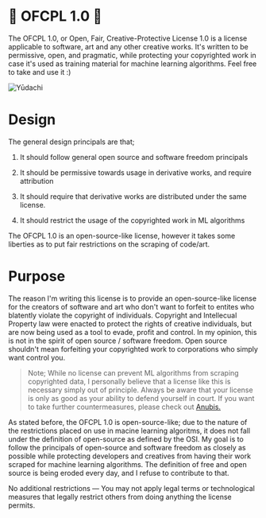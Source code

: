 # 🎏 OFCPL 1.0 🎏
The OFCPL 1.0, or Open, Fair, Creative-Protective License 1.0 is a license applicable to software, art  and any other creative works. It's written to be permissive, open, and pragmatic, while protecting your copyrighted work in case it's used as training material for machine learning algorithms. Feel free to take and use it :)

![Yūdachi](https://github.com/user-attachments/assets/41422472-c6d2-49e4-9199-7fcfdf1e1f40)

# Design
The general design principals are that;

  1. It should follow general open source and software freedom principals

  2. It should be permissive towards usage in derivative works, and require attribution

  3. It should require that derivative works are distributed under the same license.
     
  4. It should restrict the usage of the copyrighted work in ML algorithms

The OFCPL 1.0 is an open-source-like license, however it takes some liberties as to put fair restrictions on the scraping of code/art.

# Purpose
The reason I'm writing this license is to provide an open-source-like license for the creators of software and art who don't want to forfeit to entites who blatently violate the copyright of individuals. Copyright and Intellecual Property law were enacted to protect the rights of creative individuals, but are now being used as a tool to evade, profit and control. In my opinion, this is not in the spirit of open source / software freedom. Open source shouldn't mean forfeiting your copyrighted work to corporations who simply want control you.

> Note; While no license can prevent ML algorithms from scraping copyrighted data, I personally believe that a license like this is necessary simply out of principle. Always be aware that your license is only as good as your ability to defend yourself in court. If you want to take further countermeasures, please check out [Anubis.](https://github.com/TecharoHQ/anubis)

As stated before, the OFCPL 1.0 is open-source-like; due to the nature of the restrictions placed on use in macine learning algoritms, it does not fall under the definition of open-source as defined by the OSI. My goal is to follow the principals of open-source and software freedom as closely as possible while protecting developers and creatives from having their work scraped for machine learning algorithms. The definition of free and open source is being eroded every day, and I refuse to contribute to that. 

No additional restrictions — You may not apply legal terms or technological measures that legally restrict others from doing anything the license permits. 
